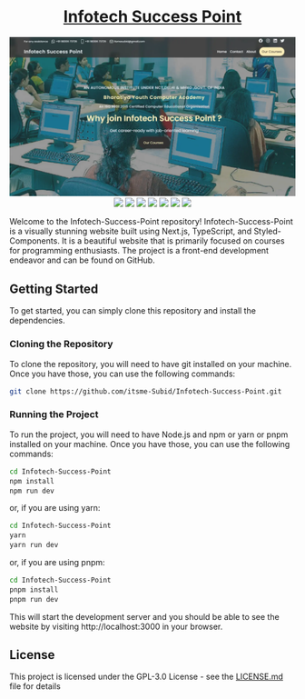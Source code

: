 <div align="center">

# [Infotech Success Point](https://itsme-subid.vercel.app/)

![](https://raw.githubusercontent.com/itsme-Subid/Infotech-Success-Point/main/preview.webp)
![](https://img.shields.io/github/license/itsme-Subid/Infotech-Success-Point?style=for-the-badge)
![](https://img.shields.io/github/languages/top/itsme-Subid/Infotech-Success-Point?style=for-the-badge)
![](https://img.shields.io/github/languages/count/itsme-Subid/Infotech-Success-Point?style=for-the-badge)
![](https://img.shields.io/github/languages/code-size/itsme-Subid/Infotech-Success-Point?style=for-the-badge)
![](https://img.shields.io/github/repo-size/itsme-Subid/Infotech-Success-Point?style=for-the-badge)
![](https://img.shields.io/github/last-commit/itsme-Subid/Infotech-Success-Point?style=for-the-badge)
![](https://img.shields.io/github/commit-activity/w/itsme-Subid/Infotech-Success-Point?style=for-the-badge)

</div>

Welcome to the Infotech-Success-Point repository! Infotech-Success-Point is a visually stunning website built using Next.js, TypeScript, and Styled-Components. It is a beautiful website that is primarily focused on courses for programming enthusiasts. The project is a front-end development endeavor and can be found on GitHub.

## Getting Started

To get started, you can simply clone this repository and install the dependencies.

### Cloning the Repository

To clone the repository, you will need to have git installed on your machine. Once you have those, you can use the following commands:

```bash
git clone https://github.com/itsme-Subid/Infotech-Success-Point.git
```

### Running the Project

To run the project, you will need to have Node.js and npm or yarn or pnpm installed on your machine. Once you have those, you can use the following commands:

```bash
cd Infotech-Success-Point
npm install
npm run dev
```

or, if you are using yarn:

```bash
cd Infotech-Success-Point
yarn
yarn run dev
```

or, if you are using pnpm:

```bash
cd Infotech-Success-Point
pnpm install
pnpm run dev
```

This will start the development server and you should be able to see the website by visiting http://localhost:3000 in your browser.

## License

This project is licensed under the GPL-3.0 License - see the [LICENSE.md](https://github.com/itsme-Subid/Infotech-Success-Point/blob/main/LICENSE) file for details
